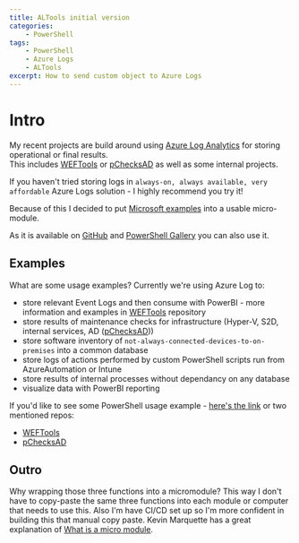 ```yaml
---
title: ALTools initial version
categories:
    - PowerShell
tags:
    - PowerShell
    - Azure Logs
    - ALTools
excerpt: How to send custom object to Azure Logs
---
```


# Intro

My recent projects are build around using [Azure Log Analytics](https://docs.microsoft.com/en-us/azure/azure-monitor/log-query/get-started-portal) for storing operational or final results.  
This includes [WEFTools](https://github.com/mczerniawski/WEFTools) or [pChecksAD](https://github.com/mczerniawski/pChecksAD) as well as some internal projects.

If you haven't tried storing logs in `always-on, always available, very affordable` Azure Logs solution - I highly recommend you try it!

Because of this I decided to put [Microsoft examples](https://docs.microsoft.com/en-us/azure/azure-monitor/platform/data-collector-api) into a usable micro-module.

As it is available on [GitHub](https://github.com/mczerniawski/ALTools) and [PowerShell Gallery](https://www.powershellgallery.com/packages/ALTools/) you can also use it.

## Examples

What are some usage examples? Currently we're using Azure Log to:

- store relevant Event Logs and then consume with PowerBI - more information and examples in [WEFTools](https://github.com/mczerniawski/WEFTools) repository
- store results of maintenance checks for infrastructure (Hyper-V, S2D, internal services, AD ([pChecksAD](https://github.com/mczerniawski/pChecksAD)))
- store software inventory of `not-always-connected-devices-to-on-premises` into a common database
- store logs of actions performed by custom PowerShell scripts run from AzureAutomation or Intune
- store results of internal processes without dependancy on any database
- visualize data with PowerBI reporting

If you'd like to see some PowerShell usage example - [here's the link](https://github.com/mczerniawski/ALTools/blob/master/README.md) or two mentioned repos:

- [WEFTools](https://github.com/mczerniawski/WEFTools/blob/master/docs/Run.md)
- [pChecksAD](https://github.com/mczerniawski/pChecksAD/blob/master/docs/Run-Checks.md)

## Outro

Why wrapping those three functions into a micromodule? This way I don't have to copy-paste the same three functions into each module or computer that needs to use this. Also I'm have CI/CD set up so I'm more confident in building this that manual copy paste. Kevin Marquette has a great explanation of [What is a micro module](https://powershellexplained.com/2019-04-11-Powershell-Building-Micro-Modules/#what-is-a-micro-module).

